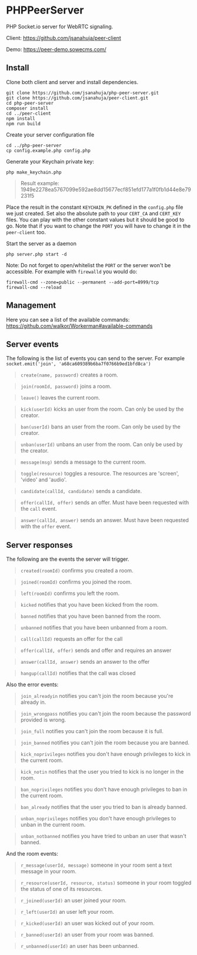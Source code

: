 # PHPPeerServer
PHP Socket.io server for WebRTC signaling.

Client: https://github.com/jsanahuja/peer-client

Demo: https://peer-demo.sowecms.com/

## Install
Clone both client and server and install dependencies.
```
git clone https://github.com/jsanahuja/php-peer-server.git
git clone https://github.com/jsanahuja/peer-client.git
cd php-peer-server 
composer install
cd ../peer-client
npm install
npm run build
```

Create your server configuration file
```
cd ../php-peer-server
cp config.example.php config.php
```
Generate your Keychain private key:
```
php make_keychain.php
```
> Result example: 1949e2278ea5767099e592ae8dd15677ecf851efd177a1f0fb1d44e8e79231f5

Place the result in the constant `KEYCHAIN_PK` defined in the `config.php` file we just created. Set also the absolute path to your `CERT_CA` and `CERT_KEY` files. You can play with the other constant values but it should be good to go. Note that if you want to change the `PORT` you will have to change it in the `peer-client` too.

Start the server as a daemon
```
php server.php start -d
```

Note: Do not forget to open/whitelist the `PORT` or the server won't be accessible. For example with `firewalld` you would do:
```
firewall-cmd --zone=public --permanent --add-port=8999/tcp
firewall-cmd --reload
```

## Management

Here you can see a list of the available commands: https://github.com/walkor/Workerman#available-commands

## Server events

The following is the list of events you can send to the server. For example `socket.emit('join', 'a68ca609389b6ba7f0766b9ed1bfd8ca')`

> `create(name, password)` creates a room.

> `join(roomId, password)` joins a room.

> `leave()` leaves the current room.

> `kick(userId)` kicks an user from the room. Can only be used by the creator.

> `ban(userId)` bans an user from the room. Can only be used by the creator.

> `unban(userId)` unbans an user from the room. Can only be used by the creator.

> `message(msg)` sends a message to the current room.

> `toggle(resource)` toggles a resource. The resources are 'screen', 'video' and 'audio'.

> `candidate(callId, candidate)` sends a candidate.

> `offer(callId, offer)` sends an offer. Must have been requested with the `call` event.

> `answer(callId, answer)` sends an answer. Must have been requested with the `offer` event.

## Server responses

The following are the events the server will trigger.

> `created(roomId)` confirms you created a room.

> `joined(roomId)` confirms you joined the room.

> `left(roomId)` confirms you left the room.

> `kicked` notifies that you have been kicked from the room.

> `banned` notifies that you have been banned from the room.

> `unbanned` notifies that you have been unbanned from a room.

> `call(callId)` requests an offer for the call

> `offer(callId, offer)` sends and offer and requires an answer

> `answer(callId, answer)` sends an answer to the offer

> `hangup(callId)` notifies that the call was closed

Also the error events:

> `join_alreadyin` notifies you can't join the room because you're already in.

> `join_wrongpass` notifies you can't join the room because the password provided is wrong.

> `join_full` notifies you can't join the room because it is full.

> `join_banned` notifies you can't join the room because you are banned.

> `kick_noprivileges` notifies you don't have enough privileges to kick in the current room.

> `kick_notin` notifies that the user you tried to kick is no longer in the room.

> `ban_noprivileges` notifies you don't have enough privileges to ban in the current room.

> `ban_already` notifies that the user you tried to ban is already banned.

> `unban_noprivileges` notifies you don't have enough privileges to unban in the current room.

> `unban_notbanned` notifies you have tried to unban an user that wasn't banned.

And the room events:

> `r_message(userId, message)` someone in your room sent a text message in your room.

> `r_resource(userId, resource, status)` someone in your room toggled the status of one of its resources.

> `r_joined(userId)` an user joined your room.

> `r_left(userId)` an user left your room.

> `r_kicked(userId)` an user was kicked out of your room.

> `r_banned(userId)` an user from your room was banned.

> `r_unbanned(userId)` an user has been unbanned.
